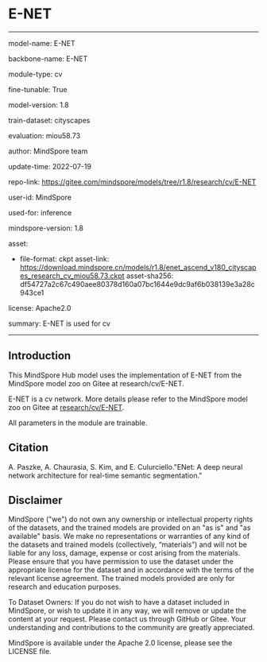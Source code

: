 # E-NET

---

model-name: E-NET

backbone-name: E-NET

module-type: cv

fine-tunable: True

model-version: 1.8

train-dataset: cityscapes

evaluation: miou58.73

author: MindSpore team

update-time: 2022-07-19

repo-link: <https://gitee.com/mindspore/models/tree/r1.8/research/cv/E-NET>

user-id: MindSpore

used-for: inference

mindspore-version: 1.8

asset:

-
    file-format: ckpt
    asset-link: <https://download.mindspore.cn/models/r1.8/enet_ascend_v180_cityscapes_research_cv_miou58.73.ckpt>
    asset-sha256: df54727a2c67c490aee80378d160a07bc1644e9dc9af6b038139e3a28c943ce1

license: Apache2.0

summary: E-NET is used for cv

---

## Introduction

This MindSpore Hub model uses the implementation of E-NET from the MindSpore model zoo on Gitee at research/cv/E-NET.

E-NET is a cv network. More details please refer to the MindSpore model zoo on Gitee at [research/cv/E-NET](https://gitee.com/mindspore/models/blob/r1.8/research/cv/E-NET/README_CN.md).

All parameters in the module are trainable.

## Citation

A. Paszke, A. Chaurasia, S. Kim, and E. Culurciello."ENet: A deep neural network architecture for real-time semantic segmentation."

## Disclaimer

MindSpore ("we") do not own any ownership or intellectual property rights of the datasets, and the trained models are provided on an "as is" and "as available" basis. We make no representations or warranties of any kind of the datasets and trained models (collectively, “materials”) and will not be liable for any loss, damage, expense or cost arising from the materials. Please ensure that you have permission to use the dataset under the appropriate license for the dataset and in accordance with the terms of the relevant license agreement. The trained models provided are only for research and education purposes.

To Dataset Owners: If you do not wish to have a dataset included in MindSpore, or wish to update it in any way, we will remove or update the content at your request. Please contact us through GitHub or Gitee. Your understanding and contributions to the community are greatly appreciated.

MindSpore is available under the Apache 2.0 license, please see the LICENSE file.
